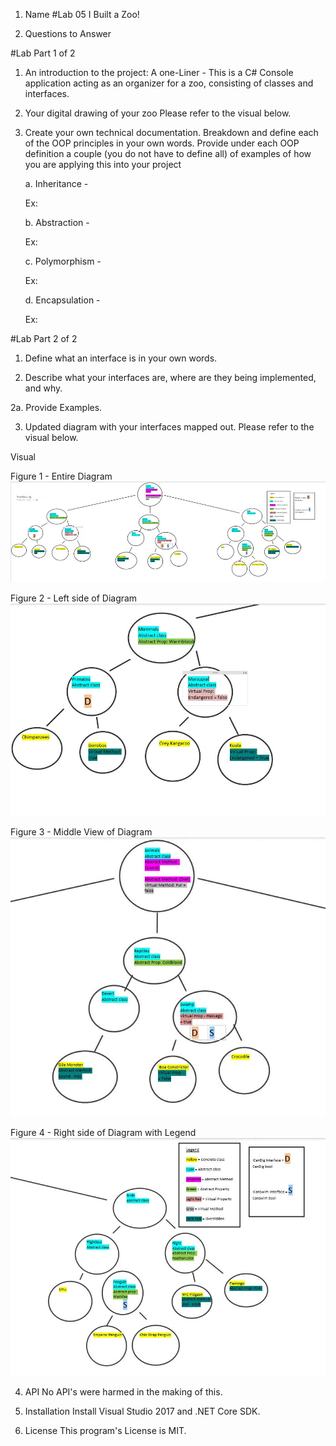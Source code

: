 1. Name 
#Lab 05 I Built a Zoo!

2. Questions to Answer

#Lab Part 1 of 2
1. An introduction to the project:
A one-Liner - This is a C# Console application acting as an organizer for a zoo, consisting of classes and interfaces.

2. Your digital drawing of your zoo
Please refer to the visual below.

3. Create your own technical documentation. 
Breakdown and define each of the OOP principles in your own words. 
Provide under each OOP definition a couple (you do not have to define all) of examples of how you are applying this into your project
	
	a. Inheritance - 
	
	Ex: 
	
	b. Abstraction - 
	
	Ex: 
	
	c. Polymorphism - 

	Ex: 
	
	d. Encapsulation - 

	Ex: 

#Lab Part 2 of 2
1. Define what an interface is in your own words.


2. Describe what your interfaces are, where are they being implemented, and why.


2a. Provide Examples.


3. Updated diagram with your interfaces mapped out.
Please refer to the visual below.

Visual

Figure 1 - Entire Diagram
![Image](ZooApp/assets/Zoo1.JPG)

Figure 2 - Left side of Diagram
![Image](ZooApp/assets/Zoo2.JPG)

Figure 3 - Middle View of Diagram
![Image](ZooApp/assets/Zoo3.JPG)

Figure 4 - Right side of Diagram with Legend
![Image](ZooApp/assets/Zoo4.JPG)

4. API
No API's were harmed in the making of this.

5. Installation
Install Visual Studio 2017 and .NET Core SDK.

6. License
This program's License is MIT.
